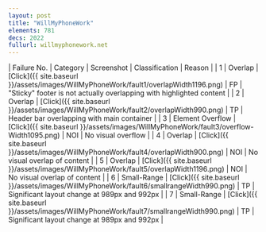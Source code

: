 ```yaml
---
layout: post
title: "WillMyPhoneWork"
elements: 781
decs: 2022
fullurl: willmyphonework.net
---
```

| Failure No. | Category | Screenshot | Classification | Reason | 
| 1 | Overlap | [Click]({{ site.baseurl }}/assets/images/WillMyPhoneWork/fault1/overlapWidth1196.png) | FP | "Sticky" footer is not actually overlapping with highlighted content |
| 2 | Overlap | [Click]({{ site.baseurl }}/assets/images/WillMyPhoneWork/fault2/overlapWidth990.png) | TP | Header bar overlapping with main container |
| 3 | Element Overflow | [Click]({{ site.baseurl }}/assets/images/WillMyPhoneWork/fault3/overflow-Width1095.png) | NOI | No visual overflow |
| 4 | Overlap | [Click]({{ site.baseurl }}/assets/images/WillMyPhoneWork/fault4/overlapWidth900.png) | NOI | No visual overlap of content |
| 5 | Overlap | [Click]({{ site.baseurl }}/assets/images/WillMyPhoneWork/fault5/overlapWidth1196.png) | NOI | No visual overlap of content |
| 6 | Small-Range | [Click]({{ site.baseurl }}/assets/images/WillMyPhoneWork/fault6/smallrangeWidth990.png) | TP | Significant layout change at 989px and 992px |
| 7 | Small-Range | [Click]({{ site.baseurl }}/assets/images/WillMyPhoneWork/fault7/smallrangeWidth990.png) | TP | Significant layout change at 989px and 992px |
